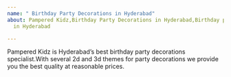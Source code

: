 ```yaml
---
name: " Birthday Party Decorations in Hyderabad"
about: Pampered Kidz,Birthday Party Decorations in Hyderabad,Birthday party Venues
  in Hyderabad

---
```


Pampered Kidz is Hyderabad’s best birthday party decorations specialist.With several 2d and 3d themes for party decorations we provide you the best quality at reasonable prices.
